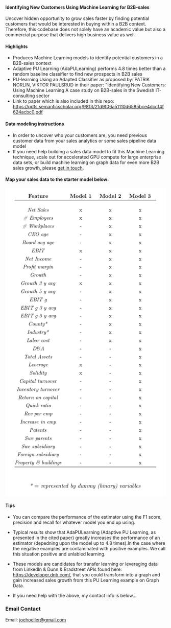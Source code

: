 #### Identifying New Customers Using Machine Learning for B2B-sales

Uncover hidden opportunity to grow sales faster by finding potential customers that would be interested in buying within a B2B context. 
Therefore, this codebase does not solely have an academic value but also a commercial purpose that delivers high business value as well.

#### Highlights

* Produces Machine Learning models to identify potential customers in a B2B-sales context
* Adaptive PU Learning (AdaPULearning) performs 4.8 times better than a random baseline classifier to find new prospects in B2B sales
* PU-learning Using an Adapted Classifier as proposed by: PATRIK NORLIN, VIKTOR PAULSRUD in their paper: "Identifying New Customers: Using Machine Learning A case study on B2B-sales in the Swedish IT-consulting sector
* Link to paper which is also included in this repo: https://pdfs.semanticscholar.org/9813/21d9f06a51110d6585bce4dcc14f624acbc0.pdf

#### Data modeling instructions

* In order to uncover who your customers are, you need previous customer data from your sales analytics or some sales pipeline data model
* If you need help building a sales data model to fit this Machine Learning technique, scale out for accelerated GPU compute for large enterprise data sets, or build machine learning on graph data for even more B2B sales growth, please [get in touch](https://www.linkedin.com/in/computer-vision-engineer/).

#### Map your sales data to the starter model below:

![github-small](img/starter-feature-model.png)


#### Tips

* You can compare the performance of the estimator using the F1 score, precision and recall for whatever model you end up using.

* Typical results show that AdaPULearning (Adaptive PU Learning, as presented in the cited paper) greatly increases the performance of an estimator (depedning upon the model up to 4.8 times).In the case where the negative examples are contaminated with positive examples. We call this situation positive and unlabled learning.
    
* These models are candidates for transfer learning or leveraging data from LinkedIn & Dunn & Bradstreet APIs found here: https://developer.dnb.com/, that you could transform into a graph and gain increased sales growth from this PU Learning example on Graph Data. 

* If you need help with the above, my contact info is below...

### Email Contact

Email: joehoeller@gmail.com




